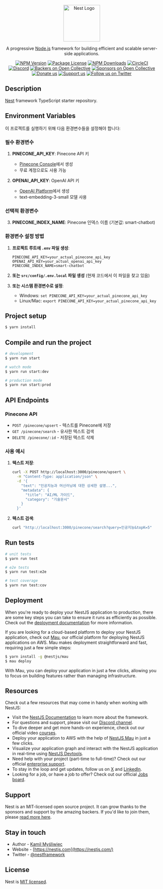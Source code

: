 <p align="center">
  <a href="http://nestjs.com/" target="blank"><img src="https://nestjs.com/img/logo-small.svg" width="120" alt="Nest Logo" /></a>
</p>

[circleci-image]: https://img.shields.io/circleci/build/github/nestjs/nest/master?token=abc123def456
[circleci-url]: https://circleci.com/gh/nestjs/nest

  <p align="center">A progressive <a href="http://nodejs.org" target="_blank">Node.js</a> framework for building efficient and scalable server-side applications.</p>
    <p align="center">
<a href="https://www.npmjs.com/~nestjscore" target="_blank"><img src="https://img.shields.io/npm/v/@nestjs/core.svg" alt="NPM Version" /></a>
<a href="https://www.npmjs.com/~nestjscore" target="_blank"><img src="https://img.shields.io/npm/l/@nestjs/core.svg" alt="Package License" /></a>
<a href="https://www.npmjs.com/~nestjscore" target="_blank"><img src="https://img.shields.io/npm/dm/@nestjs/common.svg" alt="NPM Downloads" /></a>
<a href="https://circleci.com/gh/nestjs/nest" target="_blank"><img src="https://img.shields.io/circleci/build/github/nestjs/nest/master" alt="CircleCI" /></a>
<a href="https://discord.gg/G7Qnnhy" target="_blank"><img src="https://img.shields.io/badge/discord-online-brightgreen.svg" alt="Discord"/></a>
<a href="https://opencollective.com/nest#backer" target="_blank"><img src="https://opencollective.com/nest/backers/badge.svg" alt="Backers on Open Collective" /></a>
<a href="https://opencollective.com/nest#sponsor" target="_blank"><img src="https://opencollective.com/nest/sponsors/badge.svg" alt="Sponsors on Open Collective" /></a>
  <a href="https://paypal.me/kamilmysliwiec" target="_blank"><img src="https://img.shields.io/badge/Donate-PayPal-ff3f59.svg" alt="Donate us"/></a>
    <a href="https://opencollective.com/nest#sponsor"  target="_blank"><img src="https://img.shields.io/badge/Support%20us-Open%20Collective-41B883.svg" alt="Support us"></a>
  <a href="https://twitter.com/nestframework" target="_blank"><img src="https://img.shields.io/twitter/follow/nestframework.svg?style=social&label=Follow" alt="Follow us on Twitter"></a>
</p>
  <!--[![Backers on Open Collective](https://opencollective.com/nest/backers/badge.svg)](https://opencollective.com/nest#backer)
  [![Sponsors on Open Collective](https://opencollective.com/nest/sponsors/badge.svg)](https://opencollective.com/nest#sponsor)-->

## Description

[Nest](https://github.com/nestjs/nest) framework TypeScript starter repository.

## Environment Variables

이 프로젝트를 실행하기 위해 다음 환경변수들을 설정해야 합니다:

### 필수 환경변수

1. **PINECONE_API_KEY**: Pinecone API 키
   - [Pinecone Console](https://app.pinecone.io/)에서 생성
   - 무료 계정으로도 사용 가능

2. **OPENAI_API_KEY**: OpenAI API 키
   - [OpenAI Platform](https://platform.openai.com/api-keys)에서 생성
   - text-embedding-3-small 모델 사용

### 선택적 환경변수

3. **PINECONE_INDEX_NAME**: Pinecone 인덱스 이름 (기본값: smart-chatbot)

### 환경변수 설정 방법

1. **프로젝트 루트에 `.env` 파일 생성**:

   ```env
   PINECONE_API_KEY=your_actual_pinecone_api_key
   OPENAI_API_KEY=your_actual_openai_api_key
   PINECONE_INDEX_NAME=smart-chatbot
   ```

2. **또는 `src/config/.env.local` 파일 생성** (현재 코드에서 이 파일을 찾고 있음)

3. **또는 시스템 환경변수로 설정**:
   - Windows: `set PINECONE_API_KEY=your_actual_pinecone_api_key`
   - Linux/Mac: `export PINECONE_API_KEY=your_actual_pinecone_api_key`

## Project setup

```bash
$ yarn install
```

## Compile and run the project

```bash
# development
$ yarn run start

# watch mode
$ yarn run start:dev

# production mode
$ yarn run start:prod
```

## API Endpoints

### Pinecone API

- `POST /pinecone/upsert` - 텍스트를 Pinecone에 저장
- `GET /pinecone/search` - 유사한 텍스트 검색
- `DELETE /pinecone/:id` - 저장된 텍스트 삭제

### 사용 예시

1. **텍스트 저장**:

   ```bash
   curl -X POST http://localhost:3000/pinecone/upsert \
     -H "Content-Type: application/json" \
     -d '{
       "text": "인공지능과 머신러닝에 대한 상세한 설명...",
       "metadata": {
         "title": "AI/ML 가이드",
         "category": "기술문서"
       }
     }'
   ```

2. **텍스트 검색**:
   ```bash
   curl "http://localhost:3000/pinecone/search?query=인공지능&topK=5"
   ```

## Run tests

```bash
# unit tests
$ yarn run test

# e2e tests
$ yarn run test:e2e

# test coverage
$ yarn run test:cov
```

## Deployment

When you're ready to deploy your NestJS application to production, there are some key steps you can take to ensure it runs as efficiently as possible. Check out the [deployment documentation](https://docs.nestjs.com/deployment) for more information.

If you are looking for a cloud-based platform to deploy your NestJS application, check out [Mau](https://mau.nestjs.com), our official platform for deploying NestJS applications on AWS. Mau makes deployment straightforward and fast, requiring just a few simple steps:

```bash
$ yarn install -g @nestjs/mau
$ mau deploy
```

With Mau, you can deploy your application in just a few clicks, allowing you to focus on building features rather than managing infrastructure.

## Resources

Check out a few resources that may come in handy when working with NestJS:

- Visit the [NestJS Documentation](https://docs.nestjs.com) to learn more about the framework.
- For questions and support, please visit our [Discord channel](https://discord.gg/G7Qnnhy).
- To dive deeper and get more hands-on experience, check out our official video [courses](https://courses.nestjs.com/).
- Deploy your application to AWS with the help of [NestJS Mau](https://mau.nestjs.com) in just a few clicks.
- Visualize your application graph and interact with the NestJS application in real-time using [NestJS Devtools](https://devtools.nestjs.com).
- Need help with your project (part-time to full-time)? Check out our official [enterprise support](https://enterprise.nestjs.com).
- To stay in the loop and get updates, follow us on [X](https://x.com/nestframework) and [LinkedIn](https://linkedin.com/company/nestjs).
- Looking for a job, or have a job to offer? Check out our official [Jobs board](https://jobs.nestjs.com).

## Support

Nest is an MIT-licensed open source project. It can grow thanks to the sponsors and support by the amazing backers. If you'd like to join them, please [read more here](https://docs.nestjs.com/support).

## Stay in touch

- Author - [Kamil Myśliwiec](https://twitter.com/kammysliwiec)
- Website - [https://nestjs.com](https://nestjs.com/)
- Twitter - [@nestframework](https://twitter.com/nestframework)

## License

Nest is [MIT licensed](https://github.com/nestjs/nest/blob/master/LICENSE).
